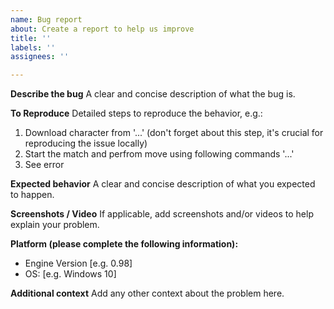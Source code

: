 ```yaml
---
name: Bug report
about: Create a report to help us improve
title: ''
labels: ''
assignees: ''

---
```


**Describe the bug**
A clear and concise description of what the bug is.

**To Reproduce**
Detailed steps to reproduce the behavior, e.g.:
1. Download character from '...' (don't forget about this step, it's crucial for reproducing the issue locally)
2. Start the match and perfrom move using following commands '...'
3. See error

**Expected behavior**
A clear and concise description of what you expected to happen.

**Screenshots / Video**
If applicable, add screenshots and/or videos to help explain your problem.

**Platform (please complete the following information):**
 - Engine Version [e.g. 0.98]
 - OS: [e.g. Windows 10]

**Additional context**
Add any other context about the problem here.
